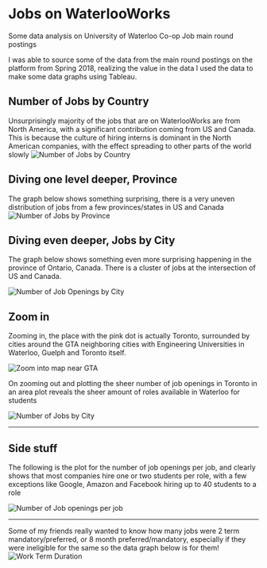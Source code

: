# Jobs on WaterlooWorks
Some data analysis on University of Waterloo Co-op Job main round postings

I was able to source some of the data from the main round postings on the platform from Spring 2018, realizing the value in the data I used the data to make some data graphs using Tableau.


## Number of Jobs by Country
Unsurprisingly majority of the jobs that are on WaterlooWorks are from North America, with a significant contribution coming from US and Canada. This is because the culture of hiring interns is dominant in the North American companies, with the effect spreading to other parts of the world slowly
![Number of Jobs by Country](../blob/master/WaterlooWorks/Spring_2018_Main_Round/Number_of_Jobs_by_country.png)

## Diving one level deeper, Province
The graph below shows something surprising, there is a very uneven distribution of jobs from a few provinces/states in US and Canada
![Number of Jobs by Province](../blob/master/WaterlooWorks/Spring_2018_Main_Round/Number_of_jobs_by_province.png)

## Diving even deeper, Jobs by City
The graph below shows something even more surprising happening in the province of Ontario, Canada. There is a cluster of jobs at the intersection of US and Canada.

![Number of Job Openings by City](../blob/master/WaterlooWorks/Spring_2018_Main_Round/Number_of_Job_Openings_by_City.png)

## Zoom in
Zooming in, the place with the pink dot is actually Toronto, surrounded by cities around the GTA neighboring cities with Engineering Universities in Waterloo, Guelph and Toronto itself.

![Zoom into map near GTA](../blob/master/WaterlooWorks/Spring_2018_Main_Round/Zoom_in.png)

On zooming out and plotting the sheer number of job openings in Toronto in an area plot reveals the sheer amount of roles available in Waterloo for students

![Number of Jobs by City](../blob/master/WaterlooWorks/Spring_2018_Main_Round/Jobs_by_City.png)


***
## Side stuff

The following is the plot for the number of job openings per job, and clearly shows that most companies hire one or two students per role, with a few exceptions like Google, Amazon and Facebook hiring up to 40 students to a role

![Number of Job openings per job](../blob/master/WaterlooWorks/Spring_2018_Main_Round/Number_of_openings_per_job.png)

***

Some of my friends really wanted to know how many jobs were 2 term mandatory/preferred, or 8 month preferred/mandatory, especially if they were ineligible for the same so the data graph below is for them!
![Work Term Duration](../blob/master/WaterlooWorks/Spring_2018_Main_Round/Work_Term_Duration.png)
